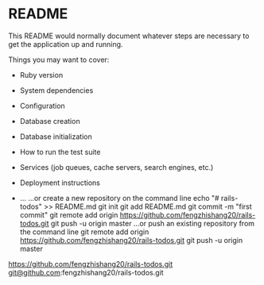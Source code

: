 # README

This README would normally document whatever steps are necessary to get the
application up and running.

Things you may want to cover:

* Ruby version

* System dependencies

* Configuration

* Database creation

* Database initialization

* How to run the test suite

* Services (job queues, cache servers, search engines, etc.)

* Deployment instructions

* ...
…or create a new repository on the command line
echo "# rails-todos" >> README.md
git init
git add README.md
git commit -m "first commit"
git remote add origin https://github.com/fengzhishang20/rails-todos.git
git push -u origin master
…or push an existing repository from the command line
git remote add origin https://github.com/fengzhishang20/rails-todos.git
git push -u origin master

https://github.com/fengzhishang20/rails-todos.git
git@github.com:fengzhishang20/rails-todos.git
